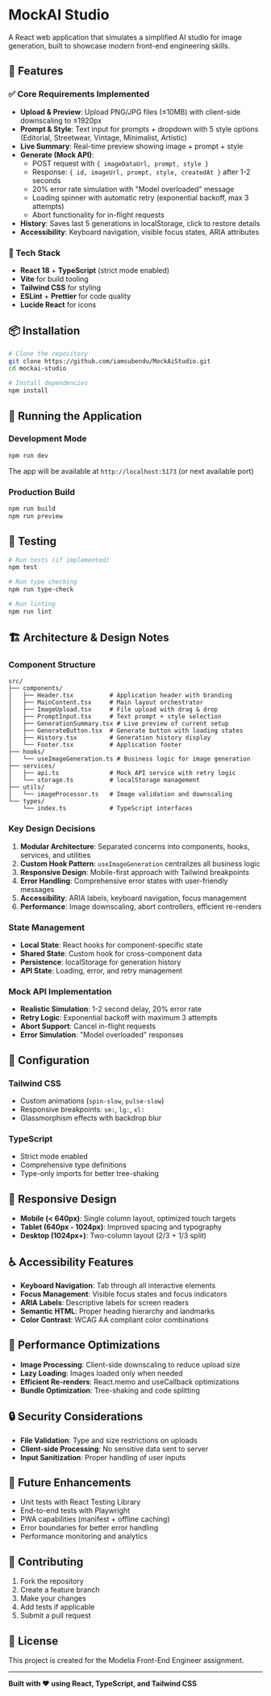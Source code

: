 # MockAI Studio

A React web application that simulates a simplified AI studio for image generation, built to showcase modern front-end engineering skills.

## 🚀 Features

### ✅ Core Requirements Implemented

- **Upload & Preview**: Upload PNG/JPG files (≤10MB) with client-side downscaling to ≤1920px
- **Prompt & Style**: Text input for prompts + dropdown with 5 style options (Editorial, Streetwear, Vintage, Minimalist, Artistic)
- **Live Summary**: Real-time preview showing image + prompt + style
- **Generate (Mock API)**:
  - POST request with `{ imageDataUrl, prompt, style }`
  - Response: `{ id, imageUrl, prompt, style, createdAt }` after 1-2 seconds
  - 20% error rate simulation with "Model overloaded" message
  - Loading spinner with automatic retry (exponential backoff, max 3 attempts)
  - Abort functionality for in-flight requests
- **History**: Saves last 5 generations in localStorage, click to restore details
- **Accessibility**: Keyboard navigation, visible focus states, ARIA attributes

### 🎨 Tech Stack

- **React 18** + **TypeScript** (strict mode enabled)
- **Vite** for build tooling
- **Tailwind CSS** for styling
- **ESLint** + **Prettier** for code quality
- **Lucide React** for icons

## 📦 Installation

```bash
# Clone the repository
git clone https://github.com/iamsubendu/MockAiStudio.git
cd mockai-studio

# Install dependencies
npm install
```

## 🚀 Running the Application

### Development Mode

```bash
npm run dev
```

The app will be available at `http://localhost:5173` (or next available port)

### Production Build

```bash
npm run build
npm run preview
```

## 🧪 Testing

```bash
# Run tests (if implemented)
npm test

# Run type checking
npm run type-check

# Run linting
npm run lint
```

## 🏗️ Architecture & Design Notes

### Component Structure

```
src/
├── components/
│   ├── Header.tsx          # Application header with branding
│   ├── MainContent.tsx     # Main layout orchestrator
│   ├── ImageUpload.tsx     # File upload with drag & drop
│   ├── PromptInput.tsx     # Text prompt + style selection
│   ├── GenerationSummary.tsx # Live preview of current setup
│   ├── GenerateButton.tsx  # Generate button with loading states
│   ├── History.tsx         # Generation history display
│   └── Footer.tsx          # Application footer
├── hooks/
│   └── useImageGeneration.ts # Business logic for image generation
├── services/
│   ├── api.ts              # Mock API service with retry logic
│   └── storage.ts          # localStorage management
├── utils/
│   └── imageProcessor.ts   # Image validation and downscaling
└── types/
    └── index.ts            # TypeScript interfaces
```

### Key Design Decisions

1. **Modular Architecture**: Separated concerns into components, hooks, services, and utilities
2. **Custom Hook Pattern**: `useImageGeneration` centralizes all business logic
3. **Responsive Design**: Mobile-first approach with Tailwind breakpoints
4. **Error Handling**: Comprehensive error states with user-friendly messages
5. **Accessibility**: ARIA labels, keyboard navigation, focus management
6. **Performance**: Image downscaling, abort controllers, efficient re-renders

### State Management

- **Local State**: React hooks for component-specific state
- **Shared State**: Custom hook for cross-component data
- **Persistence**: localStorage for generation history
- **API State**: Loading, error, and retry management

### Mock API Implementation

- **Realistic Simulation**: 1-2 second delay, 20% error rate
- **Retry Logic**: Exponential backoff with maximum 3 attempts
- **Abort Support**: Cancel in-flight requests
- **Error Simulation**: "Model overloaded" responses

## 🔧 Configuration

### Tailwind CSS

- Custom animations (`spin-slow`, `pulse-slow`)
- Responsive breakpoints: `sm:`, `lg:`, `xl:`
- Glassmorphism effects with backdrop blur

### TypeScript

- Strict mode enabled
- Comprehensive type definitions
- Type-only imports for better tree-shaking

## 📱 Responsive Design

- **Mobile (< 640px)**: Single column layout, optimized touch targets
- **Tablet (640px - 1024px)**: Improved spacing and typography
- **Desktop (1024px+)**: Two-column layout (2/3 + 1/3 split)

## ♿ Accessibility Features

- **Keyboard Navigation**: Tab through all interactive elements
- **Focus Management**: Visible focus states and focus indicators
- **ARIA Labels**: Descriptive labels for screen readers
- **Semantic HTML**: Proper heading hierarchy and landmarks
- **Color Contrast**: WCAG AA compliant color combinations

## 🚀 Performance Optimizations

- **Image Processing**: Client-side downscaling to reduce upload size
- **Lazy Loading**: Images loaded only when needed
- **Efficient Re-renders**: React.memo and useCallback optimizations
- **Bundle Optimization**: Tree-shaking and code splitting

## 🔒 Security Considerations

- **File Validation**: Type and size restrictions on uploads
- **Client-side Processing**: No sensitive data sent to server
- **Input Sanitization**: Proper handling of user inputs

## 📝 Future Enhancements

- Unit tests with React Testing Library
- End-to-end tests with Playwright
- PWA capabilities (manifest + offline caching)
- Error boundaries for better error handling
- Performance monitoring and analytics

## 🤝 Contributing

1. Fork the repository
2. Create a feature branch
3. Make your changes
4. Add tests if applicable
5. Submit a pull request

## 📄 License

This project is created for the Modelia Front-End Engineer assignment.

---

**Built with ❤️ using React, TypeScript, and Tailwind CSS**
